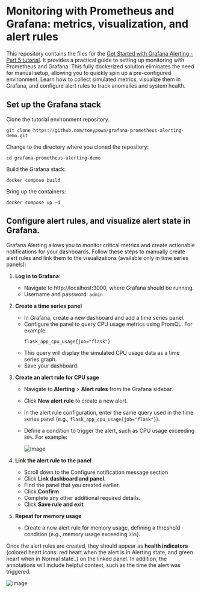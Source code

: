 # Monitoring with Prometheus and Grafana: metrics, visualization, and alert rules

This repository contains the files for the [Get Started with Grafana Alerting - Part 5 tutorial](https://grafana.com/tutorials/alerting-get-started-pt5/). It provides a practical guide to setting up monitoring with Prometheus and Grafana. This fully dockerized solution eliminates the need for manual setup, allowing you to quickly spin up a pre-configured environment. Learn how to collect simulated metrics, visualize them in Grafana, and configure alert rules to track anomalies and system health.

## Set up the Grafana stack

Clone the tutorial environment repository.
```
git clone https://github.com/tonypowa/grafana-prometheus-alerting-demo.git
```

Change to the directory where you cloned the repository:
```
cd grafana-prometheus-alerting-demo
```

Build the Grafana stack:
```
docker compose build
```

Bring up the containers:

```
docker compose up –d
```

## Configure alert rules, and visualize alert state in Grafana.

Grafana Alerting allows you to monitor critical metrics and create actionable notifications for your dashboards. Follow these steps to manually create alert rules and link them to the visualizations (available only in time series panels):

1. **Log in to Grafana**:
    - Navigate to http://localhost:3000, where Grafana should be running.
    - Username and password: `admin`
1. **Create a time series panel**  
   - In Grafana, create a new dashboard and add a time series panel.
   - Configure the panel to query CPU usage metrics using PromQL. For example:
     ```promql
     flask_app_cpu_usage{job="flask"}
     ```
   - This query will display the simulated CPU usage data as a time series graph.
   - Save your dashboard.

2. **Create an alert rule for CPU sage**  
   - Navigate to **Alerting** > **Alert rules** from the Grafana sidebar.
   - Click **New alert rule** to create a new alert.
   - In the alert rule configuration, enter the same query used in the time series panel (e.g., `flask_app_cpu_usage{job="flask"}`).
   - Define a condition to trigger the alert, such as CPU usage exceeding `80%`. For example:

     ![image](https://github.com/user-attachments/assets/5ef6bad8-bf09-469b-9fb9-8e877d7fc2b3)

3. **Link the alert rule to the panel**  
   - Scroll down to the Configure notification message section
   - Click **Link dashboard and panel**.
   - Find the panel that you created earlier.
   - Click **Confirm**
   - Complete any other additional required details.
   - Click **Save rule and exit**

4. **Repeat for memory usage**  
   
   - Create a new alert rule for memory usage, defining a threshold condition (e.g., memory usage exceeding `75%`).

Once the alert rules are created, they should appear as **health indicators** (colored heart icons: red heart when the alert is in Alerting state, and green heart when in Normal state..) on the linked panel.
In addition, the annotations will include helpful context, such as the time the alert was triggered.

![image](https://github.com/user-attachments/assets/b1de32ea-b960-4601-a2f5-35a67f3bec7a)



